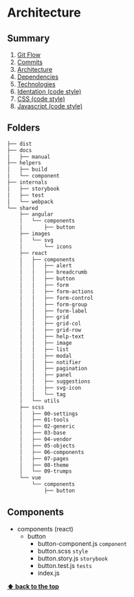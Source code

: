 # Architecture

## Summary

1. [Git Flow](./01-git-flow.md)
2. [Commits](./02-commits.md)
3. [Architecture](./03-architecture.md)
4. [Dependencies](./04-dependencies.md)
5. [Technologies](./05-technologies.md)
6. [Identation (code style)](./06-identation-code-style.md)
7. [CSS (code style)](./07-css-code-style.md)
8. [Javascript (code style)](./08-javascript-code-style.md)

## Folders

```sh
├── dist
├── docs
│   ├── manual
├── helpers
│   ├── build
│   └── component
├── internals
│   ├── storybook
│   ├── test
│   └── webpack
└── shared
    ├── angular
    │   └── components
    │       ├── button
    ├── images
    │   └── svg
    │       └── icons
    ├── react
    │   ├── components
    │   │   ├── alert
    │   │   ├── breadcrumb
    │   │   ├── button
    │   │   ├── form
    │   │   ├── form-actions
    │   │   ├── form-control
    │   │   ├── form-group
    │   │   ├── form-label
    │   │   ├── grid
    │   │   ├── grid-col
    │   │   ├── grid-row
    │   │   ├── help-text
    │   │   ├── image
    │   │   ├── list
    │   │   ├── modal
    │   │   ├── notifier
    │   │   ├── pagination
    │   │   ├── panel
    │   │   ├── suggestions
    │   │   ├── svg-icon
    │   │   └── tag
    │   └── utils
    ├── scss
    │   ├── 00-settings
    │   ├── 01-tools
    │   ├── 02-generic
    │   ├── 03-base
    │   ├── 04-vendor
    │   ├── 05-objects
    │   ├── 06-components
    │   ├── 07-pages
    │   ├── 08-theme
    │   └── 09-trumps
    └── vue
        └── components
            ├── button
```

## Components

  - components (react)
    - button
      - button-component.js `component`
      - button.scss `style`
      - button.story.js `storybook`
      - button.test.js `tests`
      - index.js

**[⬆ back to the top](#summary)**
